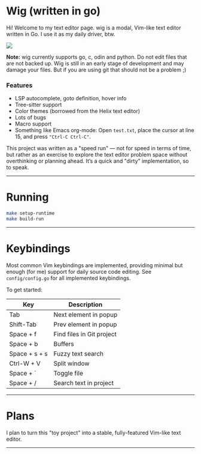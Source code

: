 # Wig (written in go)

Hi! Welcome to my text editor page.
wig is a modal, Vim-like text editor written in Go. I use it as my daily driver, btw.

[<img src="preview.png">](https://asciinema.org/a/GOLMKg40rnXNlkjNUt3Mt8q2k)

**Note:** wig currently supports go, c, odin and python. 
Do not edit files that are not backed up. 
Wig is still in an early stage of development and may damage your files. But if you are using git that should not be a problem ;)

### Features
- LSP autocomplete, goto definition, hover info
- Tree-sitter support
- Color themes (borrowed from the Helix text editor)
- Lots of bugs
- Macro support
- Something like Emacs org-mode: Open `test.txt`, place the cursor at line 15, and press `"Ctrl-C Ctrl-C"`.

This project was written as a "speed run" — not for speed in terms of time, but rather as an exercise to explore the text editor problem space without overthinking or planning ahead. It’s a quick and "dirty" implementation, so to speak.

---

# Running

```bash
make setup-runtime
make build-run
```

---

# Keybindings

Most common Vim keybindings are implemented, providing minimal but enough (for me) support for daily source code editing. See `config/config.go` for all implemented keybindings.

To get started:

| **Key**       | **Description**           |
|-------------- |---------------------------|
| Tab           | Next element in popup     |
| Shift-Tab     | Prev element in popup     |
| Space + f     | Find files in Git project |
| Space + b     | Buffers                   |
| Space + s + s | Fuzzy text search         |
| Ctrl-W + V    | Split window              |
| Space + `     | Toggle file               |
| Space +   /   | Search text in project    |

---

# Plans

I plan to turn this "toy project" into a stable, fully-featured Vim-like text editor.

---





